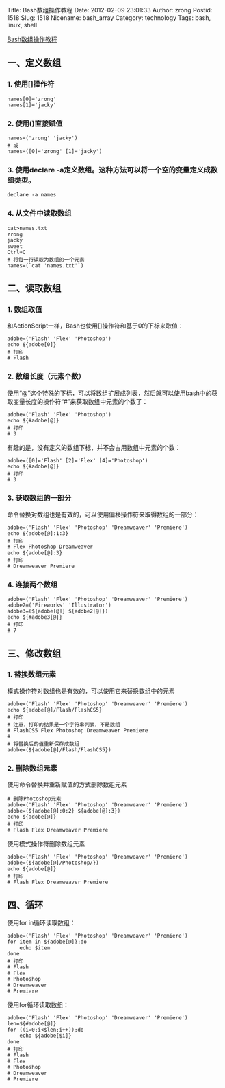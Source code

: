 Title: Bash数组操作教程
Date: 2012-02-09 23:01:33
Author: zrong
Postid: 1518
Slug: 1518
Nicename: bash_array
Category: technology
Tags: bash, linux, shell

[Bash数组操作教程](http://zengrong.net/post/1518.htm)

## 一、定义数组

### 1. 使用[]操作符

``` shell
names[0]='zrong'
names[1]='jacky'
```

### 2. 使用()直接赋值

``` shell
names=('zrong' 'jacky')
# 或
names=([0]='zrong' [1]='jacky')
```

### 3. 使用declare -a定义数组。这种方法可以将一个空的变量定义成数组类型。

``` shell
declare -a names
```

### 4. 从文件中读取数组

``` shell
cat>names.txt
zrong
jacky
sweet
Ctrl+C
# 将每一行读取为数组的一个元素
names=(`cat 'names.txt'`)
```

## 二、读取数组

### 1. 数组取值

和ActionScript一样，Bash也使用[]操作符和基于0的下标来取值：

``` shell
adobe=('Flash' 'Flex' 'Photoshop')
echo ${adobe[0]}
# 打印
# Flash
```

### 2. 数组长度（元素个数）

使用“@”这个特殊的下标，可以将数组扩展成列表，然后就可以使用bash中的获取变量长度的操作符“#”来获取数组中元素的个数了：

``` shell
adobe=('Flash' 'Flex' 'Photoshop')
echo ${#adobe[@]}
# 打印
# 3
```

有趣的是，没有定义的数组下标，并不会占用数组中元素的个数：

``` shell
adobe=([0]='Flash' [2]='Flex' [4]='Photoshop')
echo ${#adobe[@]}
# 打印
# 3
```

### 3. 获取数组的一部分

命令替换对数组也是有效的，可以使用偏移操作符来取得数组的一部分：

``` shell
adobe=('Flash' 'Flex' 'Photoshop' 'Dreamweaver' 'Premiere')
echo ${adobe[@]:1:3}
# 打印
# Flex Photoshop Dreamweaver
echo ${adobe[@]:3}
# 打印
# Dreamweaver Premiere
```

### 4. 连接两个数组

``` shell
adobe=('Flash' 'Flex' 'Photoshop' 'Dreamweaver' 'Premiere')
adobe2=('Fireworks' 'Illustrator')
adobe3=(${adobe[@]} ${adobe2[@]})
echo ${#adobe3[@]}
# 打印
# 7
```

## 三、修改数组

### 1. 替换数组元素

模式操作符对数组也是有效的，可以使用它来替换数组中的元素

``` shell
adobe=('Flash' 'Flex' 'Photoshop' 'Dreamweaver' 'Premiere')
echo ${adobe[@]/Flash/FlashCS5}
# 打印
# 注意，打印的结果是一个字符串列表，不是数组
# FlashCS5 Flex Photoshop Dreamweaver Premiere
#
# 将替换后的值重新保存成数组
adobe=(${adobe[@]/Flash/FlashCS5})
```

### 2. 删除数组元素

使用命令替换并重新赋值的方式删除数组元素

``` shell
# 删除Photoshop元素
adobe=('Flash' 'Flex' 'Photoshop' 'Dreamweaver' 'Premiere')
adobe=(${adobe[@]:0:2} ${adobe[@]:3})
echo ${adobe[@]}
# 打印
# Flash Flex Dreamweaver Premiere
```

使用模式操作符删除数组元素

``` shell
adobe=('Flash' 'Flex' 'Photoshop' 'Dreamweaver' 'Premiere')
adobe=(${adobe[@]/Photoshop/})
echo ${adobe[@]}
# 打印
# Flash Flex Dreamweaver Premiere
```

## 四、循环

使用for in循环读取数组：

``` shell
adobe=('Flash' 'Flex' 'Photoshop' 'Dreamweaver' 'Premiere')
for item in ${adobe[@]};do
	echo $item
done
# 打印
# Flash 
# Flex 
# Photoshop 
# Dreamweaver 
# Premiere
```

使用for循环读取数组：

``` shell
adobe=('Flash' 'Flex' 'Photoshop' 'Dreamweaver' 'Premiere')
len=${#adobe[@]}
for ((i=0;i<$len;i++));do
	echo ${adobe[$i]}
done
# 打印
# Flash 
# Flex 
# Photoshop 
# Dreamweaver 
# Premiere
```
